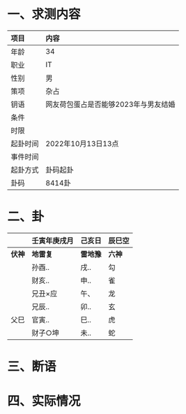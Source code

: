 # 一、求测内容
|项目|内容|
|:-|:-|
|年龄|34|
|职业|IT|
|性别|男|
|策项|杂占|
|钥语|网友荷包蛋占是否能够2023年与男友结婚|
|条件||
|时限||
|起卦时间|2022年10月13日13点|
|事件时间||
|起卦方式|卦码起卦|
|卦码|8414卦|

# 二、卦
||壬寅年庚戌月|己亥日|辰巳空|
|:-|:-|:-|:-|
|**伏神**|**地雷复**|**雷地豫**|**六神**|
||孙酉..|戌..|勾|
||财亥..|申..|雀|
||兄丑×应|午、|龙|
||兄辰..|卯..|玄|
|父巳|官寅..|巳..|虎|
||财子○坤|未..|蛇|


# 三、断语

# 四、实际情况